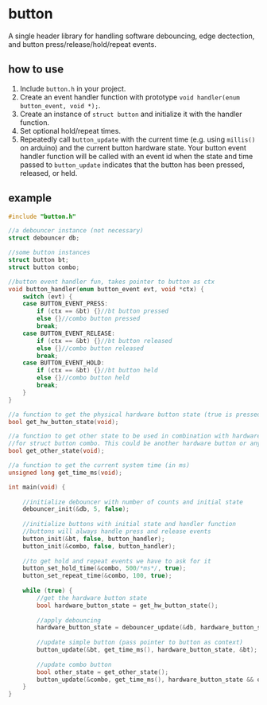# button

A single header library for handling software debouncing, edge dectection, and button press/release/hold/repeat events.

## how to use

1. Include `button.h` in your project.
2. Create an event handler function with prototype `void handler(enum button_event, void *);`.
3. Create an instance of `struct button` and initialize it with the handler function.
4. Set optional hold/repeat times.
3. Repeatedly call `button_update` with the current time (e.g. using `millis()` on arduino) and the current button hardware state. Your button event handler function will be called with an event id when the state and time passed to `button_update` indicates that the button has been pressed, released, or held.

## example

```c
#include "button.h"

//a debouncer instance (not necessary)
struct debouncer db;

//some button instances
struct button bt;
struct button combo;

//button event handler fun, takes pointer to button as ctx
void button_handler(enum button_event evt, void *ctx) {
    switch (evt) {
    case BUTTON_EVENT_PRESS:
        if (ctx == &bt) {}//bt button pressed
        else {}//combo button pressed
        break;
    case BUTTON_EVENT_RELEASE:
        if (ctx == &bt) {}//bt button released
        else {}//combo button released
        break;
    case BUTTON_EVENT_HOLD:
        if (ctx == &bt) {}//bt button held
        else {}//combo button held
        break;
    }
}

//a function to get the physical hardware button state (true is pressed)
bool get_hw_button_state(void);

//a function to get other state to be used in combination with hardware button state
//for struct button combo. This could be another hardware button or any other state.
bool get_other_state(void);

//a function to get the current system time (in ms)
unsigned long get_time_ms(void);

int main(void) {
    
    //initialize debouncer with number of counts and initial state
    debouncer_init(&db, 5, false);
    
    //initialize buttons with initial state and handler function
    //buttons will always handle press and release events
    button_init(&bt, false, button_handler);
    button_init(&combo, false, button_handler);
    
    //to get hold and repeat events we have to ask for it
    button_set_hold_time(&combo, 500/*ms*/, true);
    button_set_repeat_time(&combo, 100, true);
    
    while (true) {
        //get the hardware button state
        bool hardware_button_state = get_hw_button_state();
        
        //apply debouncing
        hardware_button_state = debouncer_update(&db, hardware_button_state);
        
        //update simple button (pass pointer to button as context)
        button_update(&bt, get_time_ms(), hardware_button_state, &bt);
        
        //update combo button
        bool other_state = get_other_state();
        button_update(&combo, get_time_ms(), hardware_button_state && other_state, &combo);
    }
}
```